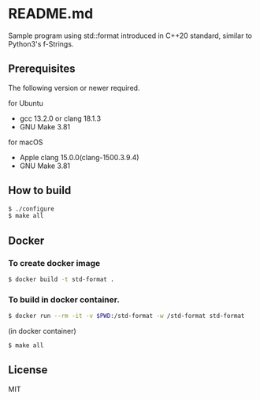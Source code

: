 # README.md

Sample program using std::format introduced in C++20 standard, similar to Python3's
f-Strings.

## Prerequisites

The following version or newer required.

for Ubuntu

* gcc 13.2.0 or clang 18.1.3
* GNU Make 3.81

for macOS

* Apple clang 15.0.0(clang-1500.3.9.4)
* GNU Make 3.81

## How to build

```bash
$ ./configure
$ make all
```

## Docker

### To create docker image
```bash
$ docker build -t std-format .
```

### To build in docker container.
```bash
$ docker run --rm -it -v $PWD:/std-format -w /std-format std-format
```

(in docker container)
```bash
$ make all
```

## License

MIT
